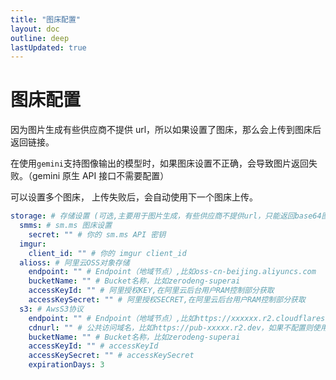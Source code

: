 ```yaml
---
title: "图床配置"
layout: doc
outline: deep
lastUpdated: true
---
```


# 图床配置

因为图片生成有些供应商不提供 url，所以如果设置了图床，那么会上传到图床后返回链接。

在使用`gemini`支持图像输出的模型时，如果图床设置不正确，会导致图片返回失败。（gemini 原生 API 接口不需要配置）

可以设置多个图床， 上传失败后，会自动使用下一个图床上传。

```yaml
storage: # 存储设置 (可选,主要用于图片生成，有些供应商不提供url，只能返回base64图片，设置后可以正常返回url格式的图片生成)
  smms: # sm.ms 图床设置
    secret: "" # 你的 sm.ms API 密钥
  imgur:
    client_id: "" # 你的 imgur client_id
  alioss: # 阿里云OSS对象存储
    endpoint: "" # Endpoint（地域节点）,比如oss-cn-beijing.aliyuncs.com
    bucketName: "" # Bucket名称，比如zerodeng-superai
    accessKeyId: "" # 阿里授权KEY,在阿里云后台用户RAM控制部分获取
    accessKeySecret: "" # 阿里授权SECRET,在阿里云后台用户RAM控制部分获取
  s3: # AwsS3协议
    endpoint: "" # Endpoint（地域节点）,比如https://xxxxxx.r2.cloudflarestorage.com
    cdnurl: "" # 公共访问域名，比如https://pub-xxxxx.r2.dev，如果不配置则使用endpoint
    bucketName: "" # Bucket名称，比如zerodeng-superai
    accessKeyId: "" # accessKeyId
    accessKeySecret: "" # accessKeySecret
    expirationDays: 3
```
